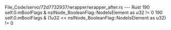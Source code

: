 File_Code/servo/72d7732937/wrapper/wrapper_after.rs --- Rust
190         self.0.mBoolFlags & nsINode_BooleanFlag::NodeIsElement as u32 != 0                                                                               190         self.0.mBoolFlags & (1u32 << nsINode_BooleanFlag::NodeIsElement as u32) != 0

